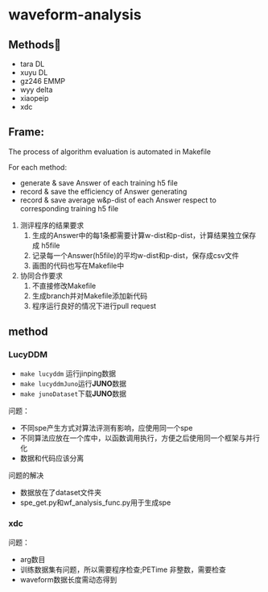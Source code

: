# waveform-analysis

## Methods:pill:

+ tara DL
+ xuyu DL
+ gz246 EMMP
+ wyy delta
+ xiaopeip
+ xdc

## Frame:
The process of algorithm evaluation is automated in Makefile

For each method:
+ generate & save Answer of each training h5 file
+ record & save the efficiency of Answer generating
+ record & save average w&p-dist of each Answer respect to corresponding training h5 file

1. 测评程序的结果要求
   1. 生成的Answer中的每1条都需要计算w-dist和p-dist，计算结果独立保存成 h5file
   2. 记录每一个Answer(h5file)的平均w-dist和p-dist，保存成csv文件
   3. 画图的代码也写在Makefile中
2. 协同合作要求
   1. 不直接修改Makefile
   2. 生成branch并对Makefile添加新代码
   3. 程序运行良好的情况下进行pull request

## method

### LucyDDM

+ `make lucyddm` 运行jinping数据
+ `make lucyddmJuno`运行**JUNO**数据
+ `make junoDataset`下载**JUNO**数据
  
问题：
+ 不同spe产生方式对算法评测有影响，应使用同一个spe
+ 不同算法应放在一个库中，以函数调用执行，方便之后使用同一个框架与并行化
+ 数据和代码应该分离

问题的解决
+ 数据放在了dataset文件夹
+ spe_get.py和wf_analysis_func.py用于生成spe
### xdc

问题：
+ arg数目
+ 训练数据集有问题，所以需要程序检查;PETime 非整数，需要检查
+ waveform数据长度需动态得到
